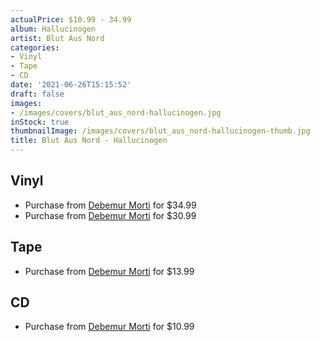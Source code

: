 ```yaml
---
actualPrice: $10.99 - 34.99
album: Hallucinogen
artist: Blut Aus Nord
categories:
- Vinyl
- Tape
- CD
date: '2021-06-26T15:15:52'
draft: false
images:
- /images/covers/blut_aus_nord-hallucinogen.jpg
inStock: true
thumbnailImage: /images/covers/blut_aus_nord-hallucinogen-thumb.jpg
title: Blut Aus Nord - Hallucinogen
---
```


## Vinyl
* Purchase from [Debemur Morti](https://debemurmorti.aisamerch.com/item/97006) for $34.99
* Purchase from [Debemur Morti](https://debemurmorti.aisamerch.com/item/75950) for $30.99
## Tape
* Purchase from [Debemur Morti](https://debemurmorti.aisamerch.com/item/99595) for $13.99
## CD
* Purchase from [Debemur Morti](https://debemurmorti.aisamerch.com/item/75952) for $10.99
